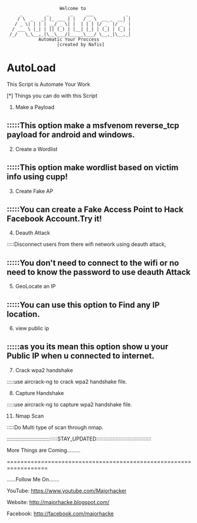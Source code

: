 

                        Welcome to                  
         _         _        _     ___            _  
        / \  _   _| |_ ___ | |   / _ \  __ _  __| |  
       / _ \| | | | __/ _ \| |  | | | |/ _` |/ _` |  
      / ___ \ |_| | || (_) | |__| |_| | (_| | (_| |  
     /_/   \_\__,_|\__\___/|_____\___/ \__,_|\__,_|  
                Automatic Your Proccess               
                       [created by Nafis]   


# AutoLoad
This Script is Automate Your Work 

[*] Things you can do with this Script

1. Make a Payload

:::::This option make a msfvenom reverse_tcp payload for android and windows.
-------------
2. Create a Wordlist 

:::::This option make wordlist based on victim info using cupp!
-------------
3. Create Fake AP

:::::You can create  a Fake Access Point to Hack Facebook Account.Try it!
-------------
4. Deauth Attack

:::::Disconnect users from there wifi network using deauth attack,

:::::You don't need to connect to the wifi or no need to know the password to use deauth Attack
-------------
5. GeoLocate an IP

:::::You can use this option to Find any IP location.
-------------
6. view public ip

:::::as you its mean this option show u your Public IP when u connected to internet.
-------------
7. Crack wpa2 handshake

:::::use aircrack-ng to crack wpa2 handshake file.

8. Capture Handshake

:::::use aircrack-ng to capture wpa2 handshake file.

11. Nmap Scan

:::::Do Multi type of scan through nmap.

::::::::::::::::::::::::::::::::::STAY_UPDATED:::::::::::::::::::::::::::::::::::::

More Things are Coming.........


==================================================================

......Follow Me On.......

YouTube:  https://www.youtube.com/Majorhacker

Website:  http://majorhacke.blogspot.com/

Facebook: http://facebook.com/majorhacke
